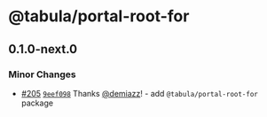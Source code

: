# @tabula/portal-root-for

## 0.1.0-next.0

### Minor Changes

- [#205](https://github.com/ReTable/ui-kit/pull/205) [`9eef098`](https://github.com/ReTable/ui-kit/commit/9eef098aeea8fc77a2faef474f3a6f868ef81a65) Thanks [@demiazz](https://github.com/demiazz)! - add `@tabula/portal-root-for` package
